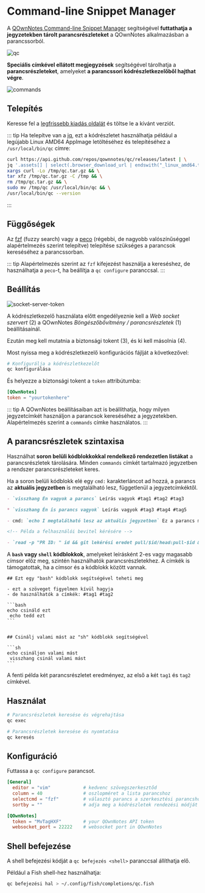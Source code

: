 # Command-line Snippet Manager

A [QOwnNotes Command-line Snippet Manager](https://github.com/qownnotes/qc) segítségével **futtathatja a jegyzetekben tárolt parancsrészleteket** a QOwnNotes alkalmazásban a parancssorból.

![qc](/img/qc.png)

**Speciális címkével ellátott megjegyzések** segítségével tárolhatja a **parancsrészleteket**, amelyeket **a parancssori kódrészletkezelőből hajthat végre**.

![commands](/img/commands.png)

## Telepítés

Keresse fel a [legfrissebb kiadás oldalát](https://github.com/qownnotes/qc/releases/latest) és töltse le a kívánt verziót.

::: tip
Ha telepítve van a [jq](https://stedolan.github.io/jq), ezt a kódrészletet használhatja például a legújabb Linux AMD64 AppImage letöltéséhez és telepítéséhez a `/usr/local/bin/qc` címre:

```bash
curl https://api.github.com/repos/qownnotes/qc/releases/latest | \
jq '.assets[] | select(.browser_download_url | endswith("_linux_amd64.tar.gz")) | .browser_download_url' | \
xargs curl -Lo /tmp/qc.tar.gz && \
tar xfz /tmp/qc.tar.gz -C /tmp && \
rm /tmp/qc.tar.gz && \
sudo mv /tmp/qc /usr/local/bin/qc && \
/usr/local/bin/qc --version
```

:::

## Függőségek

Az [fzf](https://github.com/junegunn/fzf) (fuzzy search) vagy a [peco](https://github.com/peco/peco) (régebbi, de nagyobb valószínűséggel alapértelmezés szerint telepítve) telepítése szükséges a parancsok kereséséhez a parancssorban.

::: tip
Alapértelmezés szerint az `fzf` kifejezést használja a kereséshez, de használhatja a `peco`-t, ha beállítja a `qc configure` paranccsal.
:::

## Beállítás

![socket-server-token](/img/socket-server-token.png)

A kódrészletkezelő használata előtt engedélyeznie kell a _Web socket szervert_ (2) a QOwnNotes _Böngészőbővítmény / parancsrészletek_ (1) beállításainál.

Ezután meg kell mutatnia a biztonsági tokent (3), és ki kell másolnia (4).

Most nyissa meg a kódrészletkezelő konfigurációs fájlját a következővel:

```bash
# Konfigurálja a kódrészletkezelőt
qc konfigurálása
```

És helyezze a biztonsági tokent a `token` attribútumba:

```toml
[QOwnNotes]
token = "yourtokenhere"
```

::: tip
A QOwnNotes beállításaiban azt is beállíthatja, hogy milyen jegyzetcímkét használjon a parancsok kereséséhez a jegyzetekben. Alapértelmezés szerint a `commands` címke használatos.
:::

## A parancsrészletek szintaxisa

Használhat **soron belüli kódblokkokkal rendelkező rendezetlen listákat** a parancsrészletek tárolására. Minden `commands` címkét tartalmazó jegyzetben a rendszer parancsrészleteket keres.

Ha a soron belüli kódblokk elé egy `cmd:` karakterláncot ad hozzá, a parancs az **aktuális jegyzetben** is megtalálható lesz, függetlenül a jegyzetcímkéktől.

```markdown
- `visszhang Én vagyok a parancs` Leírás vagyok #tag1 #tag2 #tag3

* `visszhang Én is parancs vagyok` Leírás vagyok #tag3 #tag4 #tag5

- cmd: `echo I megtalálható lesz az aktuális jegyzetben` Ez a parancs megtalálható az aktuális jegyzetben a jegyzetcímkéktől függetlenül

<!-- Példa a felhasználói bevitel kérésére -->

- `read -p "PR ID: " id && git lekérési eredet pull/$id/head:pull-$id && git checkout pull-$id` Kérjen lekérési azonosítót és lekérési kérést
```

A **`bash` vagy `shell` kódblokkok**, amelyeket leírásként 2-es vagy magasabb címsor előz meg, szintén használhatók parancsrészletekhez. A címkék is támogatottak, ha a címsor és a kódblokk között vannak.

    ## Ezt egy "bash" kódblokk segítségével teheti meg

    - ezt a szöveget figyelmen kívül hagyja
    - de használhatók a címkék: #tag1 #tag2

    ```bash
    echo csináld ezt
     echo tedd ezt
    ```


    ## Csinálj valami mást az "sh" kódblokk segítségével

    ```sh
    echo csináljon valami mást
     visszhang csinál valami mást
    ```

A fenti példa két parancsrészletet eredményez, az első a két `tag1` és `tag2` címkével.

## Használat

```bash
# Parancsrészletek keresése és végrehajtása
qc exec
```

```bash
# Parancsrészletek keresése és nyomtatása
qc keresés
```

## Konfiguráció

Futtassa a `qc configure` parancsot.

```toml
[General]
  editor = "vim"            # kedvenc szövegszerkesztőd
  column = 40               # oszlopméret a lista parancshoz
  selectcmd = "fzf"         # választó parancs a szerkesztési parancshoz (fzf vagy peco)
  sortby = ""               # adja meg a kódrészletek rendezési módját (recency (alapértelmezett), -recency, description, -description, parancs, -command, output, -output)

[QOwnNotes]
  token = "MvTagHXF"        # your QOwnNotes API token
  websocket_port = 22222    # websocket port in QOwnNotes
```

## Shell befejezése

A shell befejezési kódját a `qc befejezés <shell>` paranccsal állíthatja elő.

Például a Fish shell-hez használhatja:

```bash
qc befejezési hal > ~/.config/fish/completions/qc.fish
```
